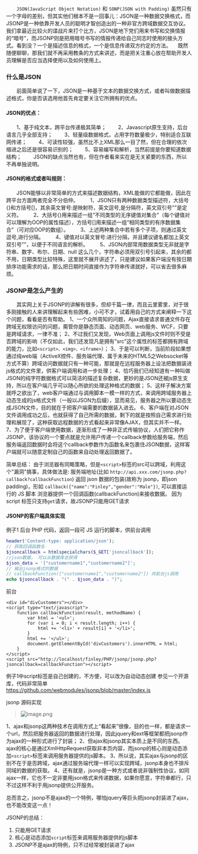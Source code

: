 　　`JSON(JavaScript Object Notation)` 和 `SONP(JSON with Padding)` 虽然只有一个字母的差别，但其实他们根本不是一回事儿：JSON是一种数据交换格式，而JSONP是一种依靠开发人员的聪明才智创造出的一种非官方跨域数据交互协议。我们拿最近比较火的谍战片来打个比方，JSON是地下党们用来书写和交换情报的“暗号”，而JSONP则是把用暗号书写的情报传递给自己同志时使用的接头方式。看到没？一个是描述信息的格式，一个是信息传递双方约定的方法。
　既然随便聊聊，那我们就不再采用教条的方式来讲述，而是把关注重心放在帮助开发人员理解是否应当选择使用以及如何使用上。

### 什么是JSON

　　前面简单说了一下，JSON是一种基于文本的数据交换方式，或者叫做数据描述格式，你是否该选用他首先肯定要关注它所拥有的优点。

#### JSON的优点：
　　1、基于纯文本，跨平台传递极其简单；
　　2、Javascript原生支持，后台语言几乎全部支持；
　　3、轻量级数据格式，占用字符数量极少，特别适合互联网传递；
　　4、可读性较强，虽然比不上XML那么一目了然，但在合理的依次缩进之后还是很容易识别的；
　　5、容易编写和解析，当然前提是你要知道数据结构；
　　JSON的缺点当然也有，但在作者看来实在是无关紧要的东西，所以不再单独说明。

#### JSON的格式或者叫规则：
　　JSON能够以非常简单的方式来描述数据结构，XML能做的它都能做，因此在跨平台方面两者完全不分伯仲。
　　1、JSON只有两种数据类型描述符，大括号{}和方括号[]，其余英文冒号:是映射符，英文逗号,是分隔符，英文双引号""是定义符。
　　2、大括号{}用来描述一组“不同类型的无序键值对集合”（每个键值对可以理解为OOP的属性描述），方括号[]用来描述一组“相同类型的有序数据集合”（可对应OOP的数组）。
　　3、上述两种集合中若有多个子项，则通过英文逗号,进行分隔。
　　4、键值对以英文冒号:进行分隔，并且建议键名都加上英文双引号”"，以便于不同语言的解析。
　　5、JSON内部常用数据类型无非就是字符串、数字、布尔、日期、null 这么几个，字符串必须用双引号引起来，其余的都不用，日期类型比较特殊，这里就不展开讲述了，只是建议如果客户端没有按日期排序功能需求的话，那么把日期时间直接作为字符串传递就好，可以省去很多麻烦。

### JSONP是怎么产生的

　　其实网上关于JSONP的讲解有很多，但却千篇一律，而且云里雾里，对于很多刚接触的人来讲理解起来有些困难，小可不才，试着用自己的方式来阐释一下这个问题，看看是否有帮助。
  1、一个众所周知的问题，Ajax直接请求普通文件存在跨域无权限访问的问题，甭管你是静态页面、动态网页、web服务、WCF，只要是跨域请求，一律不准；
  2、不过我们又发现，Web页面上调用js文件时则不受是否跨域的影响（不仅如此，我们还发现凡是拥有”src”这个属性的标签都拥有跨域的能力，比如`<script>、<img>、<iframe>`）；
  3、于是可以判断，当前阶段如果想通过纯web端（ActiveX控件、服务端代理、属于未来的HTML5之Websocket等方式不算）跨域访问数据就只有一种可能，那就是在远程服务器上设法把数据装进js格式的文件里，供客户端调用和进一步处理；
  4、恰巧我们已经知道有一种叫做JSON的纯字符数据格式可以简洁的描述复杂数据，更妙的是JSON还被js原生支持，所以在客户端几乎可以随心所欲的处理这种格式的数据；
  5、这样子解决方案就呼之欲出了，web客户端通过与调用脚本一模一样的方式，来调用跨域服务器上动态生成的js格式文件（一般以JSON为后缀），显而易见，服务器之所以要动态生成JSON文件，目的就在于把客户端需要的数据装入进去。
  6、客户端在对JSON文件调用成功之后，也就获得了自己所需的数据，剩下的就是按照自己需求进行处理和展现了，这种获取远程数据的方式看起来非常像AJAX，但其实并不一样。
  7、为了便于客户端使用数据，逐渐形成了一种非正式传输协议，人们把它称作JSONP，该协议的一个要点就是允许用户传递一个callback参数给服务端，然后服务端返回数据时会将这个callback参数作为函数名来包裹住JSON数据，这样客户端就可以随意定制自己的函数来自动处理返回数据了。

简单总结：
由于浏览器有同略策略，但是`<script>`标签的src可以跨域，利用这个"漏洞"搞事，具体做法是:
服务端地址(比如 `http://api.xxx.com/jsonp.php?callback?callbackFunction`)  返回 json 数据的包装(故称为 jsonp，即json padding)，形如 `callback({"name":"Finley","gender":"Male"})`,  可以直接运行的 JS 脚本
浏览器提供一个回调函数(callbackFunction)来接收数据。
因为 script 标签只支持`get`请求，故JSONP只能用GET请求

#### JSONP的客户端具体实现

例子1
后台 PHP 代码，返回一段可 JS 运行的脚本，供前台调用
```PHP
header('Content-type: application/json');
// 获取回调函数名
$jsoncallback = htmlspecialchars($_GET['jsoncallback']);
//json数据， 可以从数据库总获得
$json_data = '["customername1","customername2"]';
// 输出jsonp格式的数据
// callbackFunction(["customername1","customername2"]) 共前台js调用
echo $jsoncallback . "(" . $json_data . ")";
```

前台
```
<div id="divCustomers"></div>
<script type="text/javascript">
    function callbackFunction(result, methodName) {
        var html = '<ul>';
        for (var i = 0; i < result.length; i++) {
            html += '<li>' + result[i] + '</li>';
        }
        html += '</ul>';
        document.getElementById('divCustomers').innerHTML = html;
    }
</script>
<script src="http://localhost/finley/PHP/jsonp/jsonp.php?jsoncallback=callbackFunction"></script>
```

例子1中script标签是自己创建的，不方便，可以改为自动动态创建
参见一个开源库，代码非常简单
https://github.com/webmodules/jsonp/blob/master/index.js

jsonp 源码实现

> ![image.png](https://hexo-blog.pek3b.qingstor.com/upload_images/71414-a2dc23b48a861f9c.png?imageMogr2/auto-orient/strip%7CimageView2/2/w/1240)


1、ajax和jsonp这两种技术在调用方式上“看起来”很像，目的也一样，都是请求一个url，然后把服务器返回的数据进行处理，因此jquery和ext等框架都把jsonp作为ajax的一种形式进行了封装；
2、但ajax和jsonp其实本质上是不同的东西。ajax的核心是通过XmlHttpRequest获取非本页内容，而jsonp的核心则是动态添加`<script>`标签来调用服务器提供的js脚本。
3、所以说，其实ajax与jsonp的区别不在于是否跨域，ajax通过服务端代理一样可以实现跨域，jsonp本身也不排斥同域的数据的获取。
4、还有就是，jsonp是一种方式或者说非强制性协议，如同ajax一样，它也不一定非要用json格式来传递数据，如果你愿意，字符串都行，只不过这样不利于用jsonp提供公开服务。

总而言之，jsonp不是ajax的一个特例，哪怕jquery等巨头把jsonp封装进了ajax，也不能改变这一点！

JSONP的总结：
1. 只能用GET请求
2. 核心是动态添加`script`标签来调用服务器提供的js脚本
3. JSONP不是ajax的特例，只不过经常被封装进了ajax

